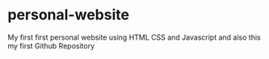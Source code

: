 # personal-website
My first first personal website using HTML CSS and Javascript and also this my first Github Repository 
